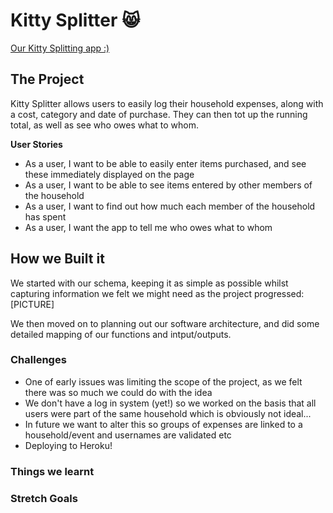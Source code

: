 # Kitty Splitter :smile_cat:

[Our Kitty Splitting app :)](https://kittisplitter.herokuapp.com/)

## The Project

Kitty Splitter allows users to easily log their household expenses, along with a cost, category and date of purchase. They can then tot up the running total, as well as see who owes what to whom.

__User Stories__

* As a user, I want to be able to easily enter items purchased, and see these immediately displayed on the page
* As a user, I want to be able to see items entered by other members of the household
* As a user, I want to find out how much each member of the household has spent
* As a user, I want the app to tell me who owes what to whom

## How we Built it
We started with our schema, keeping it as simple as possible whilst capturing information we felt we might need as the project progressed:
[PICTURE]

We then moved on to planning out our software architecture, and did some detailed mapping of our functions and intput/outputs.

### Challenges
* One of early issues was limiting the scope of the project, as we felt there was so much we could do with the idea
* We don't have a log in system (yet!) so we worked on the basis that all users were part of the same household which is obviously not ideal...
* In future we want to alter this so groups of expenses are linked to a household/event and usernames are validated etc
* Deploying to Heroku!

### Things we learnt

### Stretch Goals
